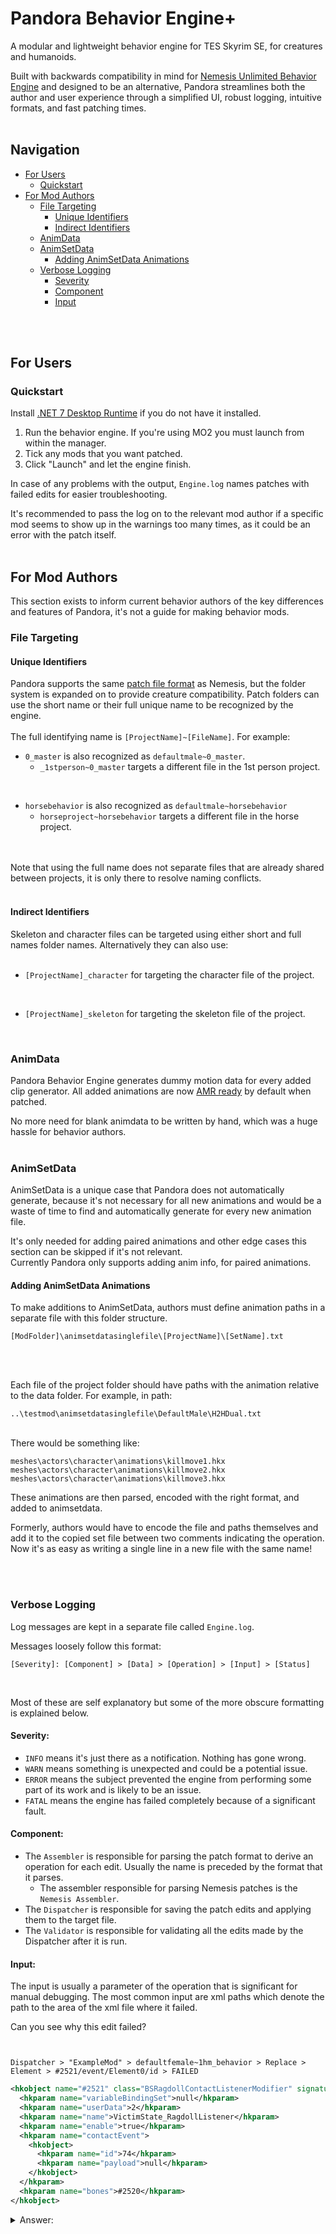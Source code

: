 # Pandora Behavior Engine+

A modular and lightweight behavior engine for TES Skyrim SE, for creatures and humanoids.  

Built with backwards compatibility in mind for [Nemesis Unlimited Behavior Engine](https://github.com/ShikyoKira/Project-New-Reign---Nemesis-Main) and designed to be an alternative, Pandora streamlines both the author and user experience through a simplified UI, robust logging, intuitive formats, and fast patching times.
<br/>
<br/>

## Navigation
* [For Users](https://github.com/Monitor144hz/Pandora-Plus-Behavior-Engine#for-users)
  * [Quickstart](https://github.com/Monitor144hz/Pandora-Plus-Behavior-Engine#quickstart)
* [For Mod Authors](https://github.com/Monitor144hz/Pandora-Plus-Behavior-Engine#for-mod-authors)
  * [File Targeting](https://github.com/Monitor144hz/Pandora-Plus-Behavior-Engine#file-targeting)
    * [Unique Identifiers](https://github.com/Monitor144hz/Pandora-Plus-Behavior-Engine#unique-identifiers)
    * [Indirect Identifiers](https://github.com/Monitor144hz/Pandora-Plus-Behavior-Engine#indirect-identifiers)
  * [AnimData](https://github.com/Monitor144hz/Pandora-Plus-Behavior-Engine#animdata)
  * [AnimSetData](https://github.com/Monitor144hz/Pandora-Plus-Behavior-Engine#animsetdata)
    * [Adding AnimSetData Animations](https://github.com/Monitor144hz/Pandora-Behavior-Engine-Plus#adding-animsetdata-animations) 
  * [Verbose Logging](https://github.com/Monitor144hz/Pandora-Plus-Behavior-Engine#verbose-logging)
    * [Severity](https://github.com/Monitor144hz/Pandora-Plus-Behavior-Engine#severity)
    * [Component](https://github.com/Monitor144hz/Pandora-Plus-Behavior-Engine#component)
    * [Input](https://github.com/Monitor144hz/Pandora-Plus-Behavior-Engine#input)

<br/>
<br/>

## For Users

### Quickstart
Install [.NET 7 Desktop Runtime](https://dotnet.microsoft.com/en-us/download/dotnet/7.0) if you do not have it installed.  

1. Run the behavior engine. If you're using MO2 you must launch from within the manager.
2. Tick any mods that you want patched.
3. Click "Launch" and let the engine finish.

In case of any problems with the output, `Engine.log` names patches with failed edits for easier troubleshooting. 

It's recommended to pass the log on to the relevant mod author if a specific mod seems to show up in the warnings too many times, as it could be an error with the patch itself.
<br/>
<br/>
## For Mod Authors
This section exists to inform current behavior authors of the key differences and features of Pandora, it's not a guide for making behavior mods.
### File Targeting

#### Unique Identifiers
Pandora supports the same [patch file format](https://github.com/ShikyoKira/Project-New-Reign---Nemesis-Sub-tool) as Nemesis, but the folder system is expanded on to provide creature compatibility.  Patch folders can use the short name or their full unique name to be recognized by the engine.  
<br/>
The full identifying name is `[ProjectName]~[FileName]`. For example:
<br/>

* `0_master` is also recognized as `defaultmale~0_master`.
    * `_1stperson~0_master` targets a different file in the 1st person project.

<br/>

* `horsebehavior` is also recognized as `defaultmale~horsebehavior`
    * `horseproject~horsebehavior` targets a different file in the horse project.
  
<br/>
<br/>
Note that using the full name does not separate files that are already shared between projects, it is only there to resolve naming conflicts.
<br/>
<br/>

#### Indirect Identifiers
Skeleton and character files can be targeted using either short and full names folder names. Alternatively they can also use:
<br/>
<br/>
* `[ProjectName]_character` for targeting the character file of the project.

<br/>

* `[ProjectName]_skeleton` for targeting the skeleton file of the project.
<br/>

### AnimData
Pandora Behavior Engine generates dummy motion data for every added clip generator. All added animations are now [AMR ready](https://www.nexusmods.com/skyrimspecialedition/mods/50258) by default when patched. 
<br/>

No more need for blank animdata to be written by hand, which was a huge hassle for behavior authors.
<br/>
<br/>

### AnimSetData
AnimSetData is a unique case that Pandora does not automatically generate, because it's not necessary for all new animations and would be a waste of time to find and automatically generate for every new animation file. 
<br/>

It's only needed for adding paired animations and other edge cases this section can be skipped if it's not relevant.
<br/>
Currently Pandora only supports adding anim info, for paired animations. 
<br/>

#### Adding AnimSetData Animations
To make additions to AnimSetData, authors must define animation paths in a separate file with this folder structure.
<br/>
```
[ModFolder]\animsetdatasinglefile\[ProjectName]\[SetName].txt
```
<br/>
<br/>

Each file of the project folder should have paths with the animation relative to the data folder. For example, in path:
```
..\testmod\animsetdatasinglefile\DefaultMale\H2HDual.txt
```

<br/>
There would be something like:
<br/>

```
meshes\actors\character\animations\killmove1.hkx
meshes\actors\character\animations\killmove2.hkx
meshes\actors\character\animations\killmove3.hkx
```

These animations are then parsed, encoded with the right format, and added to animsetdata.
<br/>

Formerly, authors would have to encode the file and paths themselves and add it to the copied set file between two comments indicating the operation. Now it's as easy as writing a single line in a new file with the same name!


<br/>
<br/>

### Verbose Logging
Log messages are kept in a separate file called `Engine.log`. 

Messages loosely follow this format:
<br/>

`[Severity]: [Component] > [Data] > [Operation] > [Input] > [Status]`

<br/>

Most of these are self explanatory but some of the more obscure formatting is explained below.
<br/>

#### Severity: 

* `INFO` means it's just there as a notification. Nothing has gone wrong.
* `WARN` means something is unexpected and could be a potential issue. 
* `ERROR` means the subject prevented the engine from performing some part of its work and is likely to be an issue.
* `FATAL` means the engine has failed completely because of a significant fault.

#### Component:

* The `Assembler` is responsible for parsing the patch format to derive an operation for each edit. Usually the name is preceded by the format that it parses.
  * The assembler responsible for parsing Nemesis patches is the `Nemesis Assembler`.
* The `Dispatcher` is responsible for saving the patch edits and applying them to the target file.
* The `Validator` is responsible for validating all the edits made by the Dispatcher after it is run.

#### Input:

The input is usually a parameter of the operation that is significant for manual debugging. The most common input are xml paths which denote the path to the area of the xml file where it failed.
<br/>

Can you see why this edit failed?
<br/>

```


Dispatcher > "ExampleMod" > defaultfemale~1hm_behavior > Replace > Element > #2521/event/Element0/id > FAILED
```

```xml
<hkobject name="#2521" class="BSRagdollContactListenerModifier" signature="0x8003d8ce">
  <hkparam name="variableBindingSet">null</hkparam>
  <hkparam name="userData">2</hkparam>
  <hkparam name="name">VictimState_RagdollListener</hkparam>
  <hkparam name="enable">true</hkparam>
  <hkparam name="contactEvent">
    <hkobject>
      <hkparam name="id">74</hkparam>
      <hkparam name="payload">null</hkparam>
    </hkobject>
  </hkparam>
  <hkparam name="bones">#2520</hkparam>
</hkobject>
```

<details>
  <summary>
    Answer:
  </summary>
  
  The path should be `#2521/contactEvent/Element0/id`, not `#2521/event/Element0/id`. In this case, it should be fixed by the author, or reported to the author if found by a user.
</details>
